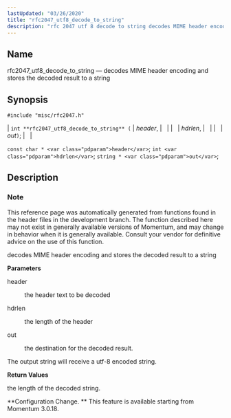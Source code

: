 ```yaml
---
lastUpdated: "03/26/2020"
title: "rfc2047_utf8_decode_to_string"
description: "rfc 2047 utf 8 decode to string decodes MIME header encoding and stores the decoded result to a string int rfc 2047 utf 8 decode to string header hdrlen out const char header int hdrlen string out This reference page was automatically generated from functions found in the header files..."
---
```


<a name="apis.rfc2047_utf8_decode_to_string"></a> 
## Name

rfc2047_utf8_decode_to_string — decodes MIME header encoding and stores the decoded result to a string

## Synopsis

`#include "misc/rfc2047.h"`

| `int **rfc2047_utf8_decode_to_string** (` | <var class="pdparam">header</var>, |   |
|   | <var class="pdparam">hdrlen</var>, |   |
|   | <var class="pdparam">out</var>`)`; |   |

`const char * <var class="pdparam">header</var>`;
`int <var class="pdparam">hdrlen</var>`;
`string * <var class="pdparam">out</var>`;<a name="idp58452064"></a> 
## Description

### Note

This reference page was automatically generated from functions found in the header files in the development branch. The function described here may not exist in generally available versions of Momentum, and may change in behavior when it is generally available. Consult your vendor for definitive advice on the use of this function.

decodes MIME header encoding and stores the decoded result to a string

**<a name="idp58454976"></a> Parameters**

<dl class="variablelist">

<dt>header</dt>

<dd>

the header text to be decoded

</dd>

<dt>hdrlen</dt>

<dd>

the length of the header

</dd>

<dt>out</dt>

<dd>

the destination for the decoded result.

</dd>

</dl>

The output string will receive a utf-8 encoded string.

**<a name="idp58461888"></a> Return Values**

the length of the decoded string.

**Configuration Change. ** This feature is available starting from Momentum 3.0.18.